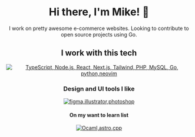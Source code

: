 <h1 align="center">Hi there, I'm Mike! 👋</h1>
<p align="center">I work on pretty awesome e-commerce websites. Looking to contribute to open source projects using Go.</p>

<h2 align="center">I work with this tech</h2>
<p align="center">
  <a href="#">
    <img src="https://skillicons.dev/icons?i=ts,nodejs,react,nextjs,tailwindcss,php,mysql,golang,python,neovim" alt="TypeScript, Node.js, React, Next.js, Tailwind, PHP, MySQL, Go, python,neovim" />
  </a>
</p>
<h3 align="center">Design and UI tools I like</h3>
<p align="center">
  <a href="#">
    <img src="https://skillicons.dev/icons?i=figma,illustrator,photoshop" alt="figma,illustrator,photoshop" />
  </a>
</p>
<h4 align="center">On my want to learn list</h4>
<p align="center">
  <a href="#">
    <img src="https://skillicons.dev/icons?i=ocaml,astro,cpp" alt="Ocaml,astro,cpp" />
  </a>
</p>
